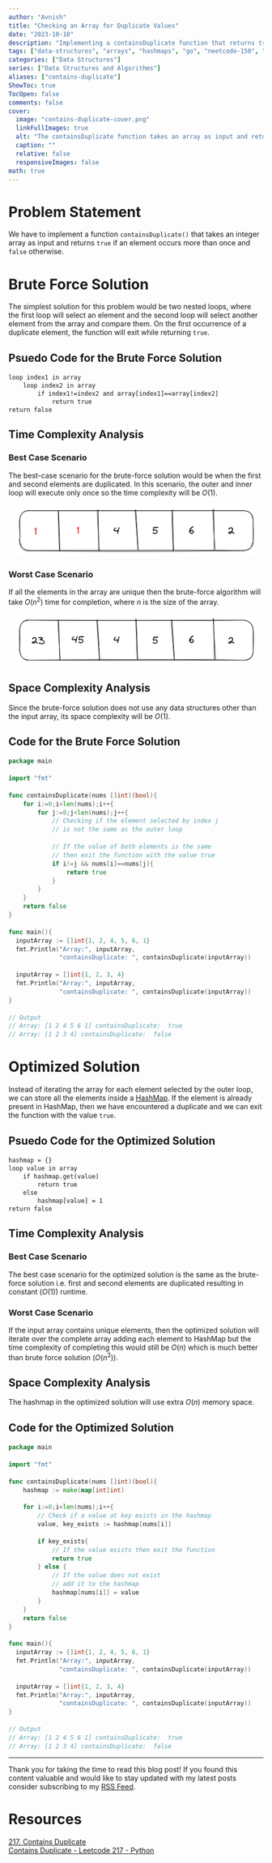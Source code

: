 ```yaml
---
author: "Avnish"
title: "Checking an Array for Duplicate Values"
date: "2023-10-10"
description: "Implementing a containsDuplicate function that returns true if there are duplicate elements present in the array and false otherwise"
tags: ["data-structures", "arrays", "hashmaps", "go", "neetcode-150", "leetcode-easy"]
categories: ["Data Structures"]
series: ["Data Structures and Algorithms"]
aliases: ["contains-duplicate"]
ShowToc: true
TocOpen: false
comments: false
cover:
  image: "contains-duplicate-cover.png"
  linkFullImages: true
  alt: "The containsDuplicate function takes an array as input and returns true or false depending on the fact that array contains duplicate elements or not"
  caption: ""
  relative: false
  responsiveImages: false
math: true
---
```


# Problem Statement
We have to implement a function `containsDuplicate()` that takes an integer array as input and returns `true` if an element occurs more than once and `false` otherwise.

# Brute Force Solution
The simplest solution for this problem would be two nested loops, where the first loop will select an element and the second loop will select another element from the array and compare them. On the first occurrence of a duplicate element, the function will exit while returning `true`.

## Psuedo Code for the Brute Force Solution
```text
loop index1 in array
    loop index2 in array
        if index1!=index2 and array[index1]==array[index2]
            return true
return false
```
## Time Complexity Analysis
### Best Case Scenario
The best-case scenario for the brute-force solution would be when the first and second elements are duplicated. In this scenario, the outer and inner loop will execute only once so the time complexity will be $O(1)$.

<p align="center"><img src="contains-duplicate-best-case.png" alt="Best Case scenario for containsDuplicate"></p>

### Worst Case Scenario
If all the elements in the array are unique then the brute-force algorithm will take $O(n^2)$ time for completion, where $n$ is the size of the array.

<p align="center"><img src="contains-duplicate-worst-case.png" alt="Worst Case scenario for containsDuplicate"></p>

## Space Complexity Analysis
Since the brute-force solution does not use any data structures other than the input array, its space complexity will be $O(1)$.

## Code for the Brute Force Solution
```Go
package main

import "fmt"

func containsDuplicate(nums []int)(bool){
    for i:=0;i<len(nums);i++{
        for j:=0;j<len(nums);j++{
            // Checking if the element selected by index j
            // is not the same as the outer loop
			
            // If the value of both elements is the same
            // then exit the function with the value true 
            if i!=j && nums[i]==nums[j]{
                return true
            }
        }
    }
    return false
}

func main(){
  inputArray := []int{1, 2, 4, 5, 6, 1}
  fmt.Println("Array:", inputArray,
              "containsDuplicate: ", containsDuplicate(inputArray))

  inputArray = []int{1, 2, 3, 4}
  fmt.Println("Array:", inputArray,
              "containsDuplicate: ", containsDuplicate(inputArray))
}

// Output
// Array: [1 2 4 5 6 1] containsDuplicate:  true
// Array: [1 2 3 4] containsDuplicate:  false
```

# Optimized Solution
Instead of iterating the array for each element selected by the outer loop, we can store all the elements inside a <a href="/posts/dsa/arrays-strings-hashmaps/#hashmaps" target="_blank">HashMap</a>. If the element is already present in HashMap, then we have encountered a duplicate and we can exit the function with the value `true`.

## Psuedo Code for the Optimized Solution
```text
hashmap = {}
loop value in array
    if hashmap.get(value)
        return true
    else
        hashmap[value] = 1
return false
```

## Time Complexity Analysis
### Best Case Scenario
The best case scenario for the optimized solution is the same as the brute-force solution i.e. first and second elements are duplicated resulting in constant ($O(1)$) runtime.

### Worst Case Scenario
If the input array contains unique elements, then the optimized solution will iterate over the complete array adding each element to HashMap but the time complexity of completing this would still be $O(n)$ which is much better than brute force solution ($O(n^2)$).

## Space Complexity Analysis
The hashmap in the optimized solution will use extra $O(n)$ memory space.

## Code for the Optimized Solution
```Go
package main

import "fmt"

func containsDuplicate(nums []int)(bool){
    hashmap := make(map[int]int)

    for i:=0;i<len(nums);i++{
        // Check if a value at key exists in the hashmap
        value, key_exists := hashmap[nums[i]]

        if key_exists{
            // If the value exists then exit the function
            return true
        } else {
            // If the value does not exist
            // add it to the hashmap
            hashmap[nums[i]] = value
        }
    }
    return false
}

func main(){
  inputArray := []int{1, 2, 4, 5, 6, 1}
  fmt.Println("Array:", inputArray,
              "containsDuplicate: ", containsDuplicate(inputArray))

  inputArray = []int{1, 2, 3, 4}
  fmt.Println("Array:", inputArray,
              "containsDuplicate: ", containsDuplicate(inputArray))
}

// Output
// Array: [1 2 4 5 6 1] containsDuplicate:  true
// Array: [1 2 3 4] containsDuplicate:  false
```

<hr>
Thank you for taking the time to read this blog post! If you found this content valuable and would like to stay updated with my latest posts consider subscribing to my <a href="https://www.avni.sh/index.xml" target="_blank">RSS Feed</a>.    

# Resources
<a href="https://leetcode.com/problems/contains-duplicate/" target="_blank">217. Contains Duplicate</a>  
<a href="https://www.youtube.com/watch?v=3OamzN90kPg" target="_blank">Contains Duplicate - Leetcode 217 - Python</a>  
